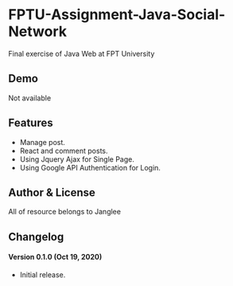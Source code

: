# FPTU-Assignment-Java-Social-Network #

Final exercise of Java Web at FPT University

## Demo ##
Not available

## Features ##
- Manage post.
- React and comment posts.
- Using Jquery Ajax for Single Page.
- Using Google API Authentication for Login.

## Author & License
All of resource belongs to Janglee


## Changelog ##
#### Version 0.1.0 (Oct 19, 2020) ####
- Initial release.

